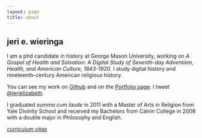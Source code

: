 ```yaml
---
layout: page
title: about
---
```


## jeri e. wieringa

I am a phd candidate in history at George Mason University, working on *A Gospel of Health and Salvation: A Digital Study of Seventh-day Adventism, Health, and American Culture, 1843-1920*. I study digital history and nineteenth-century American religious history.

You can see my work on [Github](http://github.com/jerielizabeth) and on the [Portfolio page](/portfolio). I tweet [@jerielizabeth](http://twitter.com/jerielizabeth). 

I graduated *summa cum laude* in 2011 with a Master of Arts in Religion from Yale Divinity School and received my Bachelors from Calvin College in 2008 with a double major in Philosophy and English. 

[*curriculum vitae*](https://docs.google.com/document/d/1mhuPwd8HzDDAyPsJank_YzJGXN0-oqyFnpiMl0zX87I/edit?usp=sharing)

